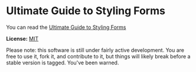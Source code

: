 # Ultimate Guide to Styling Forms

You can read the [Ultimate Guide to Styling Forms](http://www.wpsitecare.com/ultimate-guide-styling-forms)  

__License:__ [MIT](https://github.com/wpsitecare/article-styling-forms/blob/master/LICENSE)

Please note: this software is still under fairly active development. You are free to use it, fork it, and contribute to it, but things will likely break before a stable version is tagged. You've been warned.